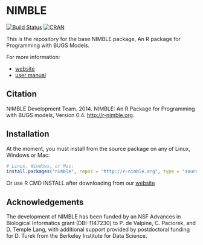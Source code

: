 NIMBLE
======

[![Build Status](https://travis-ci.org/nimble-dev/nimble.svg?branch=devel)](https://travis-ci.org/nimble-dev/nimble)
[![CRAN](http://www.r-pkg.org/badges/version/nimble)](https://cran.r-project.org/web/packages/nimble)

This is the repository for the base NIMBLE package, 
An R package for Programming with BUGS Models.

For more information:

* [website](http://r-nimble.org/)
* [user manual](http://r-nimble.org/manuals/NimbleUserManual.pdf)


## Citation

NIMBLE Development Team. 2014. NIMBLE: An R Package for Programming with BUGS models, Version 0.4.   http://r-nimble.org.

## Installation

At the moment, you must install from the source package on any of Linux, Windows or Mac:

```r
# Linux, Windows, or Mac:
install.packages("nimble", repos = "http://r-nimble.org", type = "source")
```

Or use R CMD INSTALL after downloading from our [website](http://r-nimble.org/download-nimble)


## Acknowledgements

The development of NIMBLE has been funded by an NSF Advances in Biological Informatics grant (DBI-1147230) to P. de Valpine, C. Paciorek, and D. Temple Lang, with additional support provided by postdoctoral funding for D. Turek from the Berkeley Institute for Data Science.

